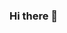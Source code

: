 ### Hi there 👋

<!--
**evamasakova/evamasakova** is a ✨ _special_ ✨ repository because its `README.md` (this file) appears on your GitHub profile.

Here are some ideas to get you started:

- 🔭 I’m currently working on: your mother
- 🌱 I’m currently learning Java (help)
- 👯 I’m looking to collaborate on 
- 🤔 I’m looking for help with life
- 💬 Ask me about nothing
- 📫 How to reach me: don't
- ⚡ Fun fact: always 1st in kahoot

--> 
